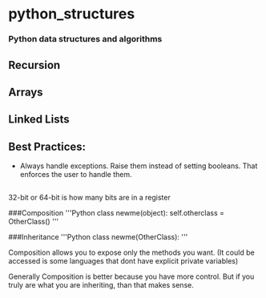# python_structures
### Python data structures and algorithms

## Recursion

## Arrays

## Linked Lists

## Best Practices:
- Always handle exceptions. Raise them instead of setting booleans. That enforces the user to handle them.


##
32-bit or 64-bit is how many bits are in a register

###Composition
'''Python
class newme(object):
  self.otherclass = OtherClass()
'''

###Inheritance
'''Python
class newme(OtherClass):
'''

Composition allows you to expose only the methods you want. (It could be accessed is some languages that dont have explicit private variables)

Generally Composition is better because you have more control. But if you truly are what you are inheriting, than that makes sense.
